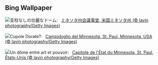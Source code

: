 ## Bing Wallpaper
![](https://www.bing.com/th?id=OHR.MinnesotaRotunda_JA-JP1387558437_UHD.jpg&w=1000)支柱なしの壮麗なドーム:&nbsp;&ensp;[ミネソタ州会議事堂, 米国ミネソタ州 (© lavin photography/Getty Images)](https://www.bing.com/th?id=OHR.MinnesotaRotunda_JA-JP1387558437_UHD.jpg)
<br><br/>
![](https://www.bing.com/th?id=OHR.MinnesotaRotunda_IT-IT5434409102_UHD.jpg&w=1000)Cupole Dorate?:&nbsp;&ensp;[Campidoglio del Minnesota, St. Paul, Minnesota, USA (© lavin photography/Getty Images)](https://www.bing.com/th?id=OHR.MinnesotaRotunda_IT-IT5434409102_UHD.jpg)
<br><br/>
![](https://www.bing.com/th?id=OHR.MinnesotaRotunda_FR-FR7400861841_UHD.jpg&w=1000)Un dôme entre art et pouvoir:&nbsp;&ensp;[Capitole de l'État du Minnesota, St. Paul, États-Unis (© lavin photography/Getty Images)](https://www.bing.com/th?id=OHR.MinnesotaRotunda_FR-FR7400861841_UHD.jpg)
<br><br/>
